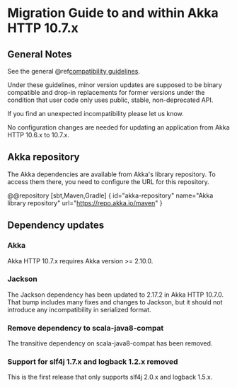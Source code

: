 # Migration Guide to and within Akka HTTP 10.7.x

## General Notes

See the general @ref[compatibility guidelines](../compatibility-guidelines.md).

Under these guidelines, minor version updates are supposed to be binary compatible and drop-in replacements
for former versions under the condition that user code only uses public, stable, non-deprecated API.

If you find an unexpected incompatibility please let us know.

No configuration changes are needed for updating an application from Akka HTTP 10.6.x to 10.7.x.

## Akka repository

The Akka dependencies are available from Akka's library repository. To access them there, you need to configure the URL for this repository.

@@repository [sbt,Maven,Gradle] {
id="akka-repository"
name="Akka library repository"
url="https://repo.akka.io/maven"
}

## Dependency updates

### Akka

Akka HTTP 10.7.x requires Akka version >= 2.10.0.

### Jackson

The Jackson dependency has been updated to 2.17.2 in Akka HTTP 10.7.0. That bump includes many fixes and changes to
Jackson, but it should not introduce any incompatibility in serialized format.

### Remove dependency to scala-java8-compat

The transitive dependency on scala-java8-compat has been removed.

### Support for slf4j 1.7.x and logback 1.2.x removed

This is the first release that only supports slf4j 2.0.x and logback 1.5.x.

